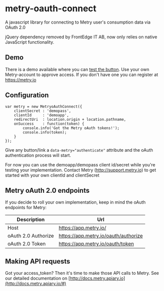 # metry-oauth-connect
A javascript library for connecting to Metry user's consumption data via OAuth 2.0

jQuery dependency removed by FrontEdge IT AB, now only relies on native JavaScript functionality.

## Demo
There is a demo available where you can <a href="http://metry-oauth-connect-demo.s3-website-eu-west-1.amazonaws.com/">test the button</a>. Use your own Metry-account to approve access. If you don't have one you can register at https://metry.io

## Configuration
```
var metry = new MetryoAuthConnect({
    clientSecret : 'demopass',
    clientId     : 'demoapp',
    redirectUri  : location.origin + location.pathname,
    onSuccess    : function(token) {
        console.info('Got the Metry oAuth tokens!');
        console.info(token);
    }
});
```

Give any button/link a `data-metry="authenticate"` attribute and the oAuth authentication process will start. 

For now you can use the demoapp/demopass client id/secret while you're testing your implementation.
Contact Metry (http://support.metry.io) to get started with your own clientId and clientSecret

## Metry oAuth 2.0 endpoints
If you decide to roll your own implementation, keep in mind the oAuth endpoints for Metry:

| Description   | Url           |
| ------------- | ------------- |
| Host                 | https://app.metry.io/  |
| oAuth 2.0 Authorize  | https://app.metry.io/oauth/authorize  |
| oAuth 2.0 Token      | https://app.metry.io/oauth/token  |


## Making API requests
Got your access_token? Then it's time to make those API calls to Metry. See our detailed documentation on
[http://docs.metry.apiary.io](http://docs.metry.apiary.io/#)
